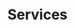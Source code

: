 ---
layout: default
title: Services
nav_exclude: false
nav_order: 60
has_children: false
last_modified_date: 1
---